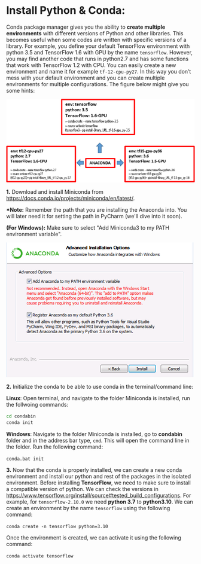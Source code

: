 

# Install Python & Conda:
Conda package manager gives you the ability to __create multiple environments__ with different versions of Python and other libraries. This becomes useful when some codes are written with specific versions of a library. For example, you define your default TensorFlow environment with python 3.5 and TensorFlow 1.6  with GPU by the name ```tensorflow```. However, you may find another code that runs in python2.7 and has some functions that work with TensorFlow 1.2 with CPU. You can easily create a new environment and name it for example ```tf-12-cpu-py27```. In this way you don’t mess with your default environment and you can create multiple environments for multiple configurations. The figure below might give you some hints:

![Alt text](files/multi_env.png)


__1.__ Download and install Miniconda from https://docs.conda.io/projects/miniconda/en/latest/.

__*Note:__ Remember the path that you are installing the Anaconda into. You will later need it for setting the path in PyCharm (we'll dive into it soon).

__(For Windows):__ Make sure to select "Add Miniconda3 to my PATH environment variable".

![Alt text](files/conda_path.png)

__2.__ Initialize the conda to be able to use conda in the terminal/command line:

__Linux__: Open terminal, and navigate to the folder Miniconda is installed, run the follwoing commands:

```bash
cd condabin
conda init
```

__Windows__: Navigate to the folder Miniconda is installed, go to __condabin__ folder and in the address bar type, `cmd`. This will open the command line in the folder. Run the following command:

`conda.bat init`


__3.__ Now that the conda is properly installed, we can create a new conda environment and install our python and rest of the packages in the isolated environment. Before installing __TensorFlow__, we need to make sure to install a compatible version of python. We can check the versions in https://www.tensorflow.org/install/source#tested_build_configurations. For example, for `tensorflow-2.10.0` we need __python 3.7__ to __python3.10__. We can create an environment by the name `tensorflow` using the following command:

`conda create -n tensorflow python=3.10`

Once the environment is created, we can activate it using the following command:

`conda activate tensorflow`